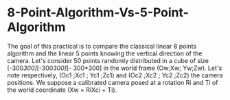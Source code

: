 # 8-Point-Algorithm-Vs-5-Point-Algorithm
The goal of this practical is to compare the classical linear 8 points algorithm and the linear 5 points knowing the vertical direction of the camera. Let's consider 50 points randomly distributed in a cube of size [-300*300]*[-300*300]*[- 300*300] in the world frame (Ow;Xw; Yw;Zw). Let's note respectively, (Oc1 ;Xc1 ; Yc1 ;Zc1) and (Oc2 ;Xc2 ; Yc2 ;Zc2) the camera positions. We suppose a calibrated camera posed at a rotation Ri and Ti of the world coordinate (Xw = RiXci + Ti).

